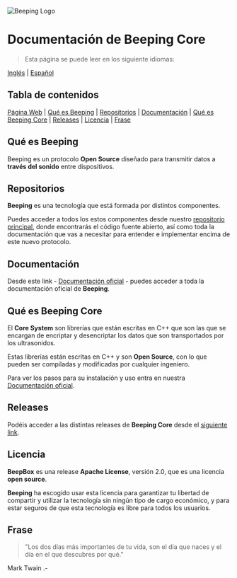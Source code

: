 ![Beeping Logo](https://beeping.io/assets/images/beeping/brand/brand48.png)

# Documentación de Beeping Core

> Esta página se puede leer en los siguiente idiomas:

[Inglés](README.md) | [Español](README.es.md)

## Tabla de contenidos

[Página Web](https://beeping.io) |
[Qué es Beeping](#qué-es-beeping) |
[Repositorios](#repositorios) |
[Documentación](#documentación) |
[Qué es Beeping Core](#qué-es-beeping-core) |
[Releases](#releases) |
[Licencia](#licencia) |
[Frase](#frase)

## Qué es Beeping

Beeping es un protocolo **Open Source** diseñado para transmitir datos a **través del sonido** entre dispositivos.

## Repositorios

**Beeping** es una tecnología que está formada por distintos componentes.

Puedes acceder a todos los estos componentes desde nuestro [repositorio principal](https://github.com/beeping-io), donde encontrarás el código fuente abierto, así como toda la documentación que vas a necesitar para entender e implementar encima de este nuevo protocolo. 

## Documentación

Desde este link - [Documentación oficial](https://es.beeping.land) - puedes acceder a toda la documentación oficial de **Beeping**.

## Qué es Beeping Core

El **Core System** son librerías que están escritas en C++ que son las que se encargan de encriptar y desencriptar los datos que son transportados por los ultrasonidos.

Estas librerías están escritas en C++ y son **Open Source**, con lo que pueden ser compiladas y modificadas por cualquier ingeniero.

Para ver los pasos para su instalación y uso entra en nuestra [Documentación oficial](https://es.beeping.land).

## Releases

Podéis acceder a las distintas releases de **Beeping Core** desde el [siguiente link](https://github.com/beeping-io/beeping-core/releases).

## Licencia

**BeepBox** es una release **Apache License**, versión 2.0, que es una licencia **open source**.

**Beeping** ha escogido usar esta licencia para garantizar tu libertad de compartir y utilizar la tecnología sin ningún tipo de cargo económico, y para estar seguros de que esta tecnología es libre para todos los usuarios.

## Frase

> "Los dos días más importantes de tu vida, son el día que naces y el día en el que descubres por qué."

Mark Twain .-



